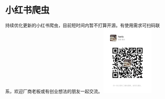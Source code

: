 # 小红书爬虫
持续优化更新的小红书爬虫，目前短时间内暂不打算开源。有使用需求可扫码联系，欢迎厂商老板或有创业想法的朋友一起交流。
<img decoding="async" src="https://github.com/h88z/XiaoHongShu_Spiders/blob/main/wechat.jpg" width="30%">
